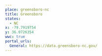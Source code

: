 ```yaml
---
place: greensboro-nc
title: Greensboro
states:
  - NC
x: -79.7919754
y: 36.0726354
wwc: true
portal_urls:
  General: https://data.greensboro-nc.gov/
---
```

